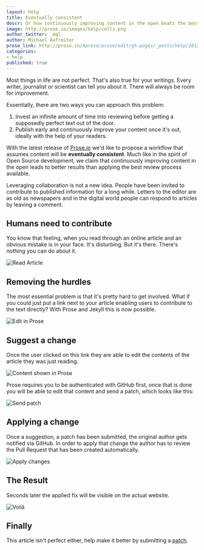 ```yaml
---
layout: help
title: Eventually consistent
descr: Or how continuously improving content in the open beats the best review process.
image: http://prose.io/images/help/cells.png
author_twitter: _mql
author: Michael Aufreiter
prose_link: http://prose.io/#prose/prose/edit/gh-pages/_posts/help/2012-08-01-eventually-consistent.md
categories:
- help
published: true
---
```


Most things in life are not perfect. That's also true for your writings. Every writer, journalist or scientist can tell you about it. There will always be room for improvement.

Essentially, there are two ways you can approach this problem:

1. Invest an infinite amount of time into reviewing before getting a supposedly perfect text out of the door.
2. Publish early and continuously improve your content once it's out, ideally with the help of your readers.

With the latest release of [Prose.io](http://prose.io) we'd like to propose a workflow that assumes content will be __eventually consistent__. Much like in the spirit of Open Source development, we claim that continuously improving content in the open leads to better results than applying the best review process available.

Leveraging collaboration is not a new idea. People have been invited to contribute to published information for a long while. Letters to the editor are as old as newspapers and in the digital world people can respond to articles by leaving a comment.


## Humans need to contribute

You know that feeling, when you read through an online article and an obvious mistake is in your face. It's disturbing. But it's there. There's nothing you can do about it.

![Read Article](/images/screenshots/eventually-consistent/spotting-error.png)


## Removing the hurdles

The most essential problem is that it's pretty hard to get involved. What if you could just put a link next to your article enabling users to contribute to the text directly? With Prose and Jekyll this is now possible.

![Edit in Prose](/images/screenshots/eventually-consistent/edit-in-prose.png)


## Suggest a change

Once the user clicked on this link they are able to edit the contents of the article they was just reading.

![Content shown in Prose](/images/screenshots/eventually-consistent/prose-document.png)

Prose requires you to be authenticated with GitHub first, once that is done you will be able to edit that content and send a patch, which looks like this:

![Send patch](/images/screenshots/eventually-consistent/send-patch.png)


## Applying a change

Once a suggestion, a patch has been submitted, the original author gets notified via GitHub. In order to apply that change the author has to review the Pull Request that has been created automatically.

![Apply changes](/images/screenshots/eventually-consistent/apply-patch.png)

## The Result

Seconds later the applied fix will be visible on the actual website.

![Voilá](/images/screenshots/eventually-consistent/updated-website.png)


## Finally

This article isn't perfect either, help make it better by submitting a [patch](http://prose.io/#prose/prose/edit/gh-pages/_posts/help/2012-08-01-eventually-consistent.md).
